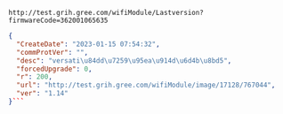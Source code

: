 `http://test.grih.gree.com/wifiModule/Lastversion?firmwareCode=362001065635`

```json
{
  "CreateDate": "2023-01-15 07:54:32",
  "commProtVer": "",
  "desc": "versati\u84dd\u7259\u95ea\u914d\u6d4b\u8bd5",
  "forcedUpgrade": 0,
  "r": 200,
  "url": "http://test.grih.gree.com/wifiModule/image/17128/767044",
  "ver": "1.14"
}```